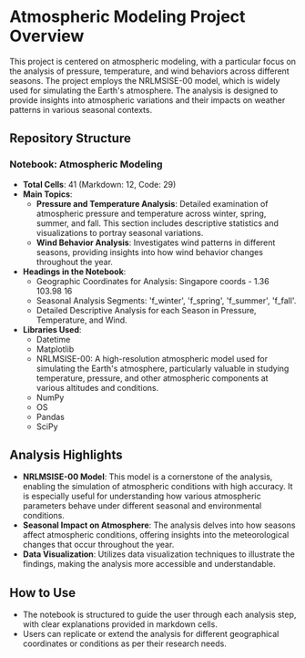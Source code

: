 # Atmospheric Modeling Project Overview
This project is centered on atmospheric modeling, with a particular focus on the analysis of pressure, temperature, and wind behaviors across different seasons. The project employs the NRLMSISE-00 model, which is widely used for simulating the Earth's atmosphere. The analysis is designed to provide insights into atmospheric variations and their impacts on weather patterns in various seasonal contexts.

## Repository Structure

### Notebook: Atmospheric Modeling
- **Total Cells**: 41 (Markdown: 12, Code: 29)
- **Main Topics**:
  - **Pressure and Temperature Analysis**: Detailed examination of atmospheric pressure and temperature across winter, spring, summer, and fall. This section includes descriptive statistics and visualizations to portray seasonal variations.
  - **Wind Behavior Analysis**: Investigates wind patterns in different seasons, providing insights into how wind behavior changes throughout the year.
- **Headings in the Notebook**:
  - Geographic Coordinates for Analysis: Singapore coords - 1.36 103.98 16
  - Seasonal Analysis Segments: 'f_winter', 'f_spring', 'f_summer', 'f_fall'.
  - Detailed Descriptive Analysis for each Season in Pressure, Temperature, and Wind.
- **Libraries Used**: 
  - Datetime
  - Matplotlib
  - NRLMSISE-00: A high-resolution atmospheric model used for simulating the Earth's atmosphere, particularly valuable in studying temperature, pressure, and other atmospheric components at various altitudes and conditions.
  - NumPy
  - OS
  - Pandas
  - SciPy

## Analysis Highlights
- **NRLMSISE-00 Model**: This model is a cornerstone of the analysis, enabling the simulation of atmospheric conditions with high accuracy. It is especially useful for understanding how various atmospheric parameters behave under different seasonal and environmental conditions.
- **Seasonal Impact on Atmosphere**: The analysis delves into how seasons affect atmospheric conditions, offering insights into the meteorological changes that occur throughout the year.
- **Data Visualization**: Utilizes data visualization techniques to illustrate the findings, making the analysis more accessible and understandable.

## How to Use
- The notebook is structured to guide the user through each analysis step, with clear explanations provided in markdown cells.
- Users can replicate or extend the analysis for different geographical coordinates or conditions as per their research needs.

